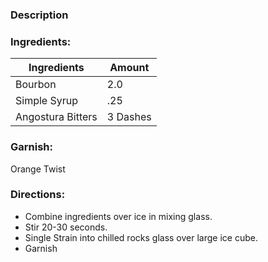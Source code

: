### Description

### Ingredients:
| Ingredients       | Amount   |
| ----------------- | -------- |
| Bourbon           | 2.0     |
| Simple Syrup      | .25         |
| Angostura Bitters | 3 Dashes |

### Garnish:
Orange Twist


### Directions:
-  Combine ingredients over ice in mixing glass. 
- Stir  20-30 seconds.
- Single Strain into chilled rocks glass over large ice cube.
- Garnish